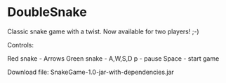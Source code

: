 # DoubleSnake
Classic snake game with a twist. Now available for two players! ;-)


Controls: 

Red snake - Arrows
Green snake - A,W,S,D
p - pause
Space - start game


Download file: SnakeGame-1.0-jar-with-dependencies.jar
